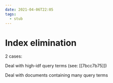 ```yaml
---
date: 2021-04-06T22:05
tags: 
  - stub
---
```


# Index elimination

2 cases:

Deal with high-idf query terms (see: [[7bcc7b75]])

Deal with documents containing many query terms
